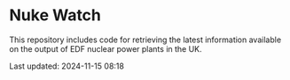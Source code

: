 # Nuke Watch

This repository includes code for retrieving the latest information available on the output of EDF nuclear power plants in the UK.

Last updated: 2024-11-15 08:18
